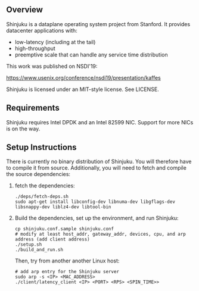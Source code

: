 ## Overview

Shinjuku is a dataplane operating system project from Stanford. It provides datacenter applications with:
* low-latency (including at the tail)
* high-throughput
* preemptive scale that can handle any service time distribution

This work was published on NSDI'19:

https://www.usenix.org/conference/nsdi19/presentation/kaffes

Shinjuku is licensed under an MIT-style license. See LICENSE.

## Requirements

Shinjuku requires Intel DPDK and an Intel 82599 NIC. Support for more NICs is on the way.

## Setup Instructions

There is currently no binary distribution of Shinjuku. You will therefore have to compile it from source. Additionally, you will need to fetch and compile the source dependencies:

1. fetch the dependencies:
   ```
   ./deps/fetch-deps.sh
   sudo apt-get install libconfig-dev libnuma-dev libgflags-dev libsnappy-dev liblz4-dev libtool-bin
   ```

2. Build the dependencies, set up the environment, and run Shinjuku:
   ```
   cp shinjuku.conf.sample shinjuku.conf
   # modify at least host_addr, gateway_addr, devices, cpu, and arp address (add client address)
   ./setup.sh
   ./build_and_run.sh
   ```

   Then, try from another another Linux host:
   ```
   # add arp entry for the Shinjuku server
   sudo arp -s <IP> <MAC_ADDRESS>
   ./client/latency_client <IP> <PORT> <RPS> <SPIN_TIME>>
   ```
